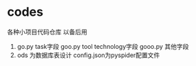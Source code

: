 # codes
各种小项目代码仓库 以备后用
1. go.py task字段 goo.py  tool technology字段 gooo.py 其他字段
2. ods 为数据库表设计 config.json为pyspider配置文件
